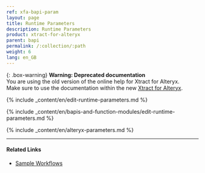 ```yaml
---
ref: xfa-bapi-param
layout: page
title: Runtime Parameters
description: Runtime Parameters
product: xtract-for-alteryx
parent: bapi
permalink: /:collection/:path
weight: 6
lang: en_GB
---
```


{: .box-warning}
**Warning: Deprecated documentation** <br>
You are using the old version of the online help for Xtract for Alteryx.<br>
Make sure to use the documentation within the new [Xtract for Alteryx](https://helpcenter.theobald-software.com/xtract-for-alteryx/documentation/introduction/).

{% include _content/en/edit-runtime-parameters.md %}

{% include _content/en/bapis-and-function-modules/edit-runtime-parameters.md %}

{% include _content/en/alteryx-parameters.md %}

*****
#### Related Links
- [Sample Workflows](../sample-workflows)